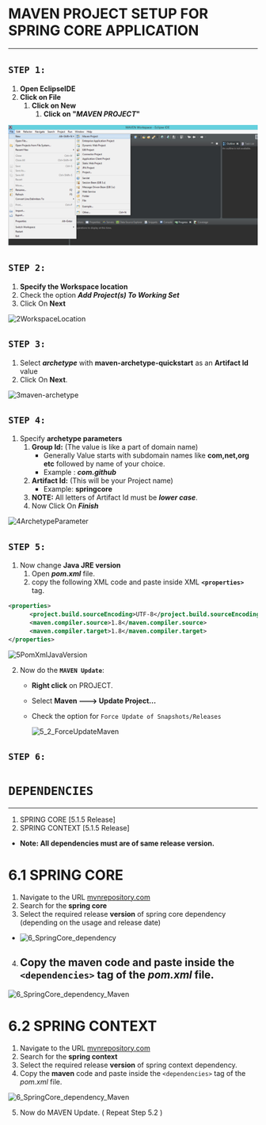 ﻿# MAVEN PROJECT SETUP FOR SPRING CORE APPLICATION 

---
## **```STEP 1:```**
1. **Open EclipseIDE** 
2. **Click on File**
   1. **Click on New**
      1. **Click on "_MAVEN PROJECT_"**

![ECLIPSE](https://github.com/ALL-GET-IN-TT/SPRING/blob/master/Snapshots/step1.png?raw=true "STEP1")

## **`STEP 2:`**
1. **Specify the Workspace location**
2. Check the option **_Add Project(s) To Working Set_**
3. Click On **Next**

![2WorkspaceLocation]()

## **`STEP 3:`**
1. Select _**archetype**_ with **maven-archetype-quickstart** as an **Artifact Id** value 
2. Click On **Next**.

![3maven-archetype]()

## **`STEP 4:`**
1. Specify **archetype parameters**
   1. **Group Id:** (The value is like a part of domain name) 
      - Generally Value starts with subdomain names like **com,net,org etc** followed by name of your choice.
      - Example : **_com.github_** 
    2. **Artifact Id:** (This will be your Project name)
       - Example: **springcore**
    3. **NOTE:** All letters of Artifact Id must be **_lower case_**.
    4. Now Click On **_Finish_**

![4ArchetypeParameter]()

## **`STEP 5:`**
1. Now change **Java JRE version**
   1. Open **_pom.xml_** file.
   2. copy the following XML code and paste inside XML **```<properties>```** tag.
```XML
<properties>
      <project.build.sourceEncoding>UTF-8</project.build.sourceEncoding>
      <maven.compiler.source>1.8</maven.compiler.source>
      <maven.compiler.target>1.8</maven.compiler.target>
</properties>
```

![5PomXmlJavaVersion]()

2. Now do the **``MAVEN Update``**:
   - **Right click** on PROJECT.
   - Select **Maven ---> Update Project...**
   - Check the option for ``Force Update of Snapshots/Releases``
  

      ![5_2_ForceUpdateMaven]()


## **`STEP 6:`** 
# **``DEPENDENCIES``**
---

1. SPRING CORE [5.1.5 Release]
2. SPRING CONTEXT [5.1.5 Release]
- **Note: All dependencies must are of same release version.**
#  6.1 SPRING CORE
1. Navigate to the URL [mvnrepository.com](https://mvnrepository.com)
2. Search for the **spring core**
3. Select the required release **version** of spring core dependency (depending on the usage and release date)
- ![6_SpringCore_dependency]()
 
4. Copy the **maven** code and paste inside the ```<dependencies>``` tag of the _pom.xml_ file.
   - 
   


![6_SpringCore_dependency_Maven]()

#  6.2 SPRING CONTEXT
1. Navigate to the URL [mvnrepository.com](https://mvnrepository.com)
2. Search for the **spring context**
3. Select the required release **version** of spring context dependency.
4. Copy the **maven** code and paste inside the ```<dependencies>``` tag of the _pom.xml_ file.

![6_SpringCore_dependency_Maven]()

5. Now do MAVEN Update. ( Repeat Step 5.2 )

